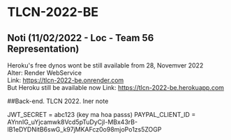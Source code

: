 # TLCN-2022-BE

## Noti (11/02/2022 - Loc - Team 56 Representation)
Heroku's free dynos wont be still available from 28, Novemver 2022 <br/>
Alter: Render WebService <br/>
Link: https://tlcn-2022-be.onrender.com <br/>
But Heroku still be available now
Link: https://tlcn-2022-be.herokuapp.com <br/>


##Back-end. TLCN 2022. Iner note

JWT_SECRET = abc123    (key ma hoa passs)
PAYPAL_CLIENT_ID = AYnnIG_uYjcamwk8Vcd5pTuDyCjl-MBx43rB-lB1eDYDNitB6swG_k97jMKAFcz0o98mjoPo1zs5ZOGP
